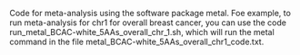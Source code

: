 Code for meta-analysis using the software package metal. 
Foe example, to run meta-analysis for chr1 for overall breast cancer, you can use the code run_metal_BCAC-white_5AAs_overall_chr_1.sh, 
which will run the metal command in the file metal_BCAC-white_5AAs_overall_chr1_code.txt. 
